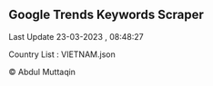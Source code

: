 

## Google Trends Keywords Scraper 
 
Last Update 23-03-2023 , 08:48:27

Country List :
VIETNAM.json



© Abdul Muttaqin 
